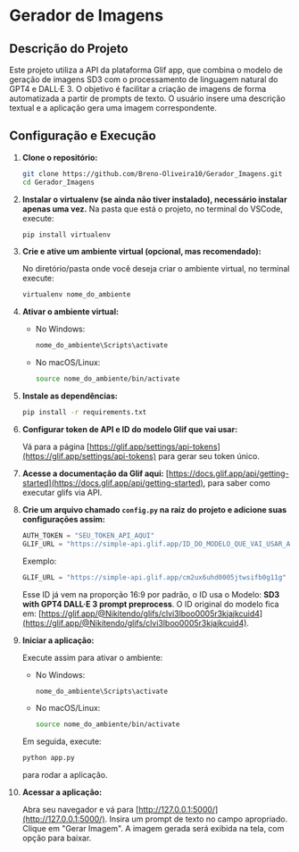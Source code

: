 # Gerador de Imagens

## Descrição do Projeto

Este projeto utiliza a API da plataforma Glif app, que combina o modelo de geração de imagens SD3 com o processamento de linguagem natural do GPT4 e DALL·E 3. O objetivo é facilitar a criação de imagens de forma automatizada a partir de prompts de texto. O usuário insere uma descrição textual e a aplicação gera uma imagem correspondente.

## Configuração e Execução
1. **Clone o repositório:**

    ```bash
    git clone https://github.com/Breno-Oliveira10/Gerador_Imagens.git
    cd Gerador_Imagens
    ```
2. **Instalar o virtualenv (se ainda não tiver instalado), necessário instalar apenas uma vez.** Na pasta que está o projeto, no terminal do VSCode, execute:

    ```bash
    pip install virtualenv
    ```

3. **Crie e ative um ambiente virtual (opcional, mas recomendado):**

    No diretório/pasta onde você deseja criar o ambiente virtual, no terminal execute:

    ```bash
    virtualenv nome_do_ambiente
    ```

4. **Ativar o ambiente virtual:**

    - No Windows:

        ```bash
        nome_do_ambiente\Scripts\activate
        ```

    - No macOS/Linux:

        ```bash
        source nome_do_ambiente/bin/activate
        ```

5. **Instale as dependências:**

    ```bash
    pip install -r requirements.txt
    ```

6. **Configurar token de API e ID do modelo Glif que vai usar:**

    Vá para a página [https://glif.app/settings/api-tokens](https://glif.app/settings/api-tokens) para gerar seu token único.

7. **Acesse a documentação da Glif aqui:** [https://docs.glif.app/api/getting-started](https://docs.glif.app/api/getting-started), para saber como executar glifs via API.

8. **Crie um arquivo chamado `config.py` na raiz do projeto e adicione suas configurações assim:**

    ```python
    AUTH_TOKEN = "SEU_TOKEN_API_AQUI"
    GLIF_URL = "https://simple-api.glif.app/ID_DO_MODELO_QUE_VAI_USAR_AQUI"
    ```

    Exemplo:

    ```python
    GLIF_URL = "https://simple-api.glif.app/cm2ux6uhd0005jtwsifb0g11g"
    ```

    Esse ID já vem na proporção 16:9 por padrão, o ID usa o Modelo: **SD3 with GPT4 DALL·E 3 prompt preprocess**. O ID original do modelo fica em: [https://glif.app/@Nikitendo/glifs/clvi3lboo0005r3kjajkcuid4](https://glif.app/@Nikitendo/glifs/clvi3lboo0005r3kjajkcuid4).

9. **Iniciar a aplicação:**

    Execute assim para ativar o ambiente:

    - No Windows:

        ```bash
        nome_do_ambiente\Scripts\activate
        ```

    - No macOS/Linux:

        ```bash
        source nome_do_ambiente/bin/activate
        ```

    Em seguida, execute:

    ```bash
    python app.py
    ```

    para rodar a aplicação.

10. **Acessar a aplicação:**

    Abra seu navegador e vá para [http://127.0.0.1:5000/](http://127.0.0.1:5000/). Insira um prompt de texto no campo apropriado. Clique em "Gerar Imagem". A imagem gerada será exibida na tela, com opção para baixar.
